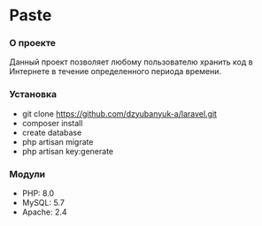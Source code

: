 # Paste

### О проекте

Данный проект позволяет любому пользователю хранить код в Интернете в течение определенного периода времени.



### Установка

- git clone https://github.com/dzyubanyuk-a/laravel.git
- composer install
- create database
- php artisan migrate
- php artisan key:generate

### Модули

- PHP: 8.0
- MySQL: 5.7
- Apache: 2.4


